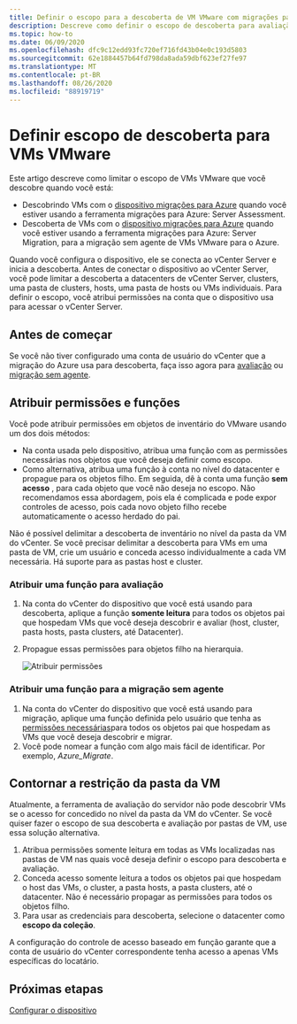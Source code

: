 ```yaml
---
title: Definir o escopo para a descoberta de VM VMware com migrações para Azure
description: Descreve como definir o escopo de descoberta para avaliação e migração de VM VMware com migrações para Azure.
ms.topic: how-to
ms.date: 06/09/2020
ms.openlocfilehash: dfc9c12edd93fc720ef716fd43b04e0c193d5803
ms.sourcegitcommit: 62e1884457b64fd798da8ada59dbf623ef27fe97
ms.translationtype: MT
ms.contentlocale: pt-BR
ms.lasthandoff: 08/26/2020
ms.locfileid: "88919719"
---
```

# <a name="set-discovery-scope-for-vmware-vms"></a>Definir escopo de descoberta para VMs VMware

Este artigo descreve como limitar o escopo de VMs VMware que você descobre quando você está:

- Descobrindo VMs com o [dispositivo migrações para Azure](migrate-appliance-architecture.md) quando você estiver usando a ferramenta migrações para Azure: Server Assessment.
- Descoberta de VMs com o [dispositivo migrações para Azure](migrate-appliance-architecture.md) quando você estiver usando a ferramenta migrações para Azure: Server Migration, para a migração sem agente de VMs VMware para o Azure.

Quando você configura o dispositivo, ele se conecta ao vCenter Server e inicia a descoberta. Antes de conectar o dispositivo ao vCenter Server, você pode limitar a descoberta a datacenters de vCenter Server, clusters, uma pasta de clusters, hosts, uma pasta de hosts ou VMs individuais. Para definir o escopo, você atribui permissões na conta que o dispositivo usa para acessar o vCenter Server.

## <a name="before-you-start"></a>Antes de começar

Se você não tiver configurado uma conta de usuário do vCenter que a migração do Azure usa para descoberta, faça isso agora para [avaliação](tutorial-prepare-vmware.md#set-up-permissions-for-assessment) ou [migração sem agente](tutorial-prepare-vmware.md#assign-permissions-to-an-account).


## <a name="assign-permissions-and-roles"></a>Atribuir permissões e funções

Você pode atribuir permissões em objetos de inventário do VMware usando um dos dois métodos:

- Na conta usada pelo dispositivo, atribua uma função com as permissões necessárias nos objetos que você deseja definir como escopo.
- Como alternativa, atribua uma função à conta no nível do datacenter e propague para os objetos filho. Em seguida, dê à conta uma função **sem acesso** , para cada objeto que você não deseja no escopo. Não recomendamos essa abordagem, pois ela é complicada e pode expor controles de acesso, pois cada novo objeto filho recebe automaticamente o acesso herdado do pai.

Não é possível delimitar a descoberta de inventário no nível da pasta da VM do vCenter. Se você precisar delimitar a descoberta para VMs em uma pasta de VM, crie um usuário e conceda acesso individualmente a cada VM necessária. Há suporte para as pastas host e cluster.


### <a name="assign-a-role-for-assessment"></a>Atribuir uma função para avaliação

1. Na conta do vCenter do dispositivo que você está usando para descoberta, aplique a função **somente leitura** para todos os objetos pai que hospedam VMs que você deseja descobrir e avaliar (host, cluster, pasta hosts, pasta clusters, até Datacenter).
2. Propague essas permissões para objetos filho na hierarquia.

    ![Atribuir permissões](./media/tutorial-assess-vmware/assign-perms.png)

### <a name="assign-a-role-for-agentless-migration"></a>Atribuir uma função para a migração sem agente

1. Na conta do vCenter do dispositivo que você está usando para migração, aplique uma função definida pelo usuário que tenha as [permissões necessárias](migrate-support-matrix-vmware-migration.md#vmware-requirements-agentless)para todos os objetos pai que hospedam as VMs que você deseja descobrir e migrar.
2. Você pode nomear a função com algo mais fácil de identificar. Por exemplo, <em>Azure_Migrate</em>.

## <a name="work-around-vm-folder-restriction"></a>Contornar a restrição da pasta da VM

Atualmente, a ferramenta de avaliação do servidor não pode descobrir VMs se o acesso for concedido no nível da pasta da VM do vCenter. Se você quiser fazer o escopo de sua descoberta e avaliação por pastas de VM, use essa solução alternativa.

1. Atribua permissões somente leitura em todas as VMs localizadas nas pastas de VM nas quais você deseja definir o escopo para descoberta e avaliação.
2. Conceda acesso somente leitura a todos os objetos pai que hospedam o host das VMs, o cluster, a pasta hosts, a pasta clusters, até o datacenter. Não é necessário propagar as permissões para todos os objetos filho.
3. Para usar as credenciais para descoberta, selecione o datacenter como **escopo da coleção**.


A configuração do controle de acesso baseado em função garante que a conta de usuário do vCenter correspondente tenha acesso a apenas VMs específicas do locatário.


## <a name="next-steps"></a>Próximas etapas

[Configurar o dispositivo](how-to-set-up-appliance-vmware.md)

